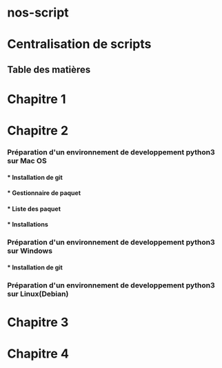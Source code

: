 # nos-script

<h1>Centralisation de scripts</h1>

<h2>Table des matières</h2>


Chapitre 1
==========

Chapitre 2
==========
### Préparation d'un environnement de developpement python3 sur Mac OS

#### * Installation de git
#### * Gestionnaire de paquet
#### * Liste des paquet
#### * Installations
### Préparation d'un environnement de developpement python3 sur Windows
#### * Installation de git
### Préparation d'un environnement de developpement python3 sur Linux(Debian)

Chapitre 3
==========

Chapitre 4
==========





